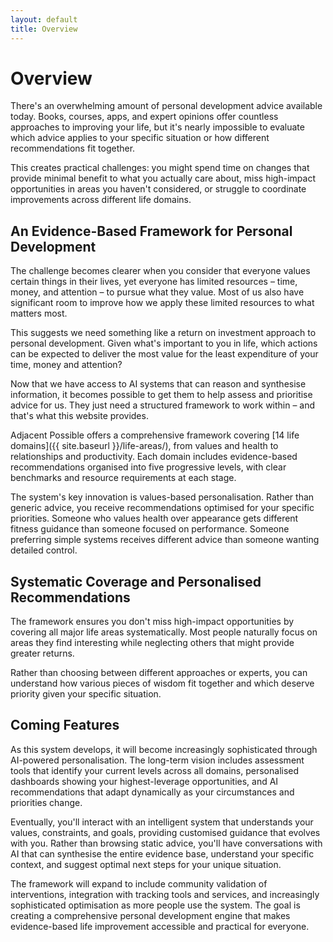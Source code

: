 ```yaml
---
layout: default
title: Overview
---
```

# Overview

There's an overwhelming amount of personal development advice available today. Books, courses, apps, and expert opinions offer countless approaches to improving your life, but it's nearly impossible to evaluate which advice applies to your specific situation or how different recommendations fit together.

This creates practical challenges: you might spend time on changes that provide minimal benefit to what you actually care about, miss high-impact opportunities in areas you haven't considered, or struggle to coordinate improvements across different life domains.

## An Evidence-Based Framework for Personal Development

The challenge becomes clearer when you consider that everyone values certain things in their lives, yet everyone has limited resources – time, money, and attention – to pursue what they value. Most of us also have significant room to improve how we apply these limited resources to what matters most.

This suggests we need something like a return on investment approach to personal development. Given what's important to you in life, which actions can be expected to deliver the most value for the least expenditure of your time, money and attention?

Now that we have access to AI systems that can reason and synthesise information, it becomes possible to get them to help assess and prioritise advice for us. They just need a structured framework to work within – and that's what this website provides.

Adjacent Possible offers a comprehensive framework covering [14 life domains]({{ site.baseurl }}/life-areas/), from values and health to relationships and productivity. Each domain includes evidence-based recommendations organised into five progressive levels, with clear benchmarks and resource requirements at each stage.

The system's key innovation is values-based personalisation. Rather than generic advice, you receive recommendations optimised for your specific priorities. Someone who values health over appearance gets different fitness guidance than someone focused on performance. Someone preferring simple systems receives different advice than someone wanting detailed control.

## Systematic Coverage and Personalised Recommendations

The framework ensures you don't miss high-impact opportunities by covering all major life areas systematically. Most people naturally focus on areas they find interesting while neglecting others that might provide greater returns.

Rather than choosing between different approaches or experts, you can understand how various pieces of wisdom fit together and which deserve priority given your specific situation.

## Coming Features

As this system develops, it will become increasingly sophisticated through AI-powered personalisation. The long-term vision includes assessment tools that identify your current levels across all domains, personalised dashboards showing your highest-leverage opportunities, and AI recommendations that adapt dynamically as your circumstances and priorities change.

Eventually, you'll interact with an intelligent system that understands your values, constraints, and goals, providing customised guidance that evolves with you. Rather than browsing static advice, you'll have conversations with AI that can synthesise the entire evidence base, understand your specific context, and suggest optimal next steps for your unique situation.

The framework will expand to include community validation of interventions, integration with tracking tools and services, and increasingly sophisticated optimisation as more people use the system. The goal is creating a comprehensive personal development engine that makes evidence-based life improvement accessible and practical for everyone.
